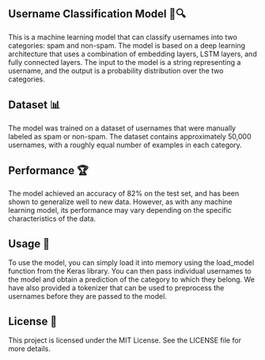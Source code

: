 ## Username Classification Model 👤🔍

This is a machine learning model that can classify usernames into two categories: spam and non-spam. The model is based on a deep learning architecture that uses a combination of embedding layers, LSTM layers, and fully connected layers. The input to the model is a string representing a username, and the output is a probability distribution over the two categories.

## Dataset 📊

The model was trained on a dataset of usernames that were manually labeled as spam or non-spam. The dataset contains approximately 50,000 usernames, with a roughly equal number of examples in each category.

## Performance 🏆

The model achieved an accuracy of 82% on the test set, and has been shown to generalize well to new data. However, as with any machine learning model, its performance may vary depending on the specific characteristics of the data.

## Usage 🚀

To use the model, you can simply load it into memory using the load_model function from the Keras library. You can then pass individual usernames to the model and obtain a prediction of the category to which they belong. We have also provided a tokenizer that can be used to preprocess the usernames before they are passed to the model.

## License 📝

This project is licensed under the MIT License. See the LICENSE file for more details.
